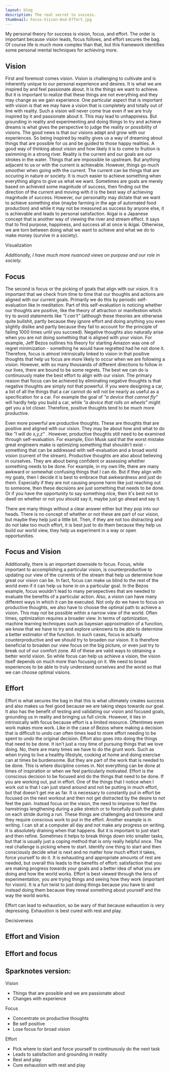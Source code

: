 ```yaml
---
layout: blog
description: The real secret to success.
thumbnail: Focus-Vision-And-Effort.jpg
---
```



My personal theory for success is vision, focus, and effort. The order is important because vision leads, focus follows, and effort secures the bag. Of course life is much more complex than that, but this framework identifies some personal mental techniques for achieving more.


## Vision

First and foremost comes vision. Vision is challenging to cultivate and is inherently unique to our personal experience and desires. It is what we are inspired by and feel passionate about. It is the things we want to achieve. But it is important to realize that these things are not everything and they may change as we gain experience. One particular aspect that is important with vision is that we may have a vision that is completely and totally out of line with reality. Such a vision will never come true even if we are truly inspired by it and passionate about it. This may lead to unhappiness. But grounding in reality and experimenting and doing things to try and achieve dreams is what gives the perspective to judge the reality or possibility of visions. The good news is that our visions adapt and grow with our experiences. So being inspired by reality gives us a way of dreaming about things that are possible for us and be guided to those happy realities. A good way of thinking about vision and how likely it is to come to fruition is swimming in a strong river. Reality is the current and our goals are our strokes in the water. Things that are impossible lie upstream. But anything adjacent to us or with the current is achievable. However, things go much smoother when going with the current. The current can be things that are occuring in nature or society. It is much easier to achieve something when everything aligns to give us what we want. Sometimes are goals are merely based on achieved some magnitude of success, then finding out the direction of the current and moving with it is the best way of achieving magnitude of success. However, our personality may dictate that we want to achieve something else (maybe farming in the age of automated food production) and while it may not be measured as success by anyone else, it is achievable and leads to personal satisfaction. Ikigai is a Japanese concept that is another way of viewing the river and stream effect. It says that to find purpose, happiness, and success all at once is ikigai. Otherwise, we are torn between doing what we want to achieve and what we do to make money (survive in a society).

Visualization

*Additionally, I have much more nuanced views on purpose and our role in society.*


## Focus

The second is focus or the picking of goals that align with our vision. It is important that we check from time to time that our thoughts and actions are aligned with our current goals. Primarily we do this by periodic self-evaluation like in meditation. Part of this self-evaluation is noticing whether our thoughts are positive, like the theory of attraction or manifestion which try to avoid statements like *"I can't"* (although these theories are otherwise quite bullshit, partly because they ignore effort and doing anything you even slightly dislike and partly because they fail to account for the principle of failing 1000 times until you succeed). Negative thoughts also naturally arise when you are not doing something that is aligned with your vision. For example, Jeff Bezos outlines his theory for starting Amazon was one of regret minimization - something he would have regretted had he not done it. Therefore, focus is almost intrinsically linked to vision in that positive thoughts that help us focus are more likely to occur when we are following a vision. However, with so many thousands of different directions to follow in our lives, there are bound to be some regrets. The best we can do is continuously make the best effort to align with our vision. The primary reason that focus can be achieved by eliminating negative thoughts is that negative thoughts are simply not that powerful. If you were designing a car, a list of all the things that a car cannot do will not be nearly as useful as a specification for a car. For example the goal of *"a device that cannot fly"* will hardly help you build a car, while *"a device that rolls on wheels"* might get you a lot closer. Therefore, positive thoughts tend to be much more productive. 

Even more powerful are productive thoughts. These are thoughts that are positive and aligned with our vision. They may be about how and what to do like *"I will do x,y,z"* . However, productive thoughts still need to be examined through self-evaluation. For example, Elon Musk said that the worst mistake great engineers make is optimizing something that shouldn't exist - something that can be addressed with self-evaluation and a broad world vision (current of the stream). Productive thoughts are also about believing in ourselves. They are about being confident or assessing whether something needs to be done. For example, in my own life, there are many awkward or somewhat confusing things that I can do. But if they align with my goals, then I decide it is best to embrace that awkwardness and just do them. Especially if they are not causing anyone harm like just reaching out to someone, then these decisions are just something that needs to be done. Or if you have the opportunity to say something nice, then it's best not to dwell on whether or not you should say it, maybe just go ahead and say it. 

There are many things without a clear answer either but they pop into our heads. There is no concept of whether or not these are part of our vision, but maybe they help just a little bit. Then, if they are not too distracting and do not take too much effort, it is best just to do them because they help us build our world view, they help us experiment in a way or open opportunities.


## Focus and Vision

Additionally, there is an important downside to focus. Focus, while important to accomplishing a particular vision, is counterproductive to updating our view of the currents of the stream that help us determine how great our vision can be. In fact, focus can make us blind to the rest of the world even if it can help us hone in on a particular goal. In the Bezos example, focus wouldn't lead to many persepectives that are needed to evaluate the benefits of a particular action. Also, a vision can have many different ways in which it can be executed. Not only do we have to focus on productive thoughts, we also have to choose the optimal path to achieve a vision. This may not be possible within a narrow view of the world. Often times, optimization requires a broader view. In terms of optimization, machine learning techniques such as bayesian approximation of a function, we know that we have to try and explore unknowns to be able to determine a better estimator of the function. In such cases, focus is actually counterproductive and we should try to broaden our vision. It is therefore beneficial to broaden our view focus on the big picture, or even just try to break out of our comfort zone. All of these are valid ways to obtaining a better world vision. So while focus can help us achieve a vision, the vision itself depends on much more than focusing on it. We need to broad experiences to be able to truly understand ourselves and the world so that we can choose optimal visions.


## Effort

Effort is what secures the bag in that this is what ultimately creates success and also makes us feel good because we are taking steps towards our goal. It also has the benefit of testing and validating our vision and focused goals, grounding us in reality and bringing us full circle. However, it ties in intrinsically with focus because effort is a limited resource. Oftentimes even work makes more work. Like in the case of Bezos where making a decision that is difficult to undo can often times lead to more effort needing to be spent to undo the original decision. Effort also goes into doing the things that need to be done. It isn't just a rosy time of pursuing things that we love doing. No, there are many times we have to do the grunt work. Such as when trying to live a healthy lifestyle, cooking at home and doing exercise can at times be burdensome. But they are part of the work that is needed to be done. This is where discipline comes in. Not everything can be done at times of inspiration or when we feel particularly motivated. Effort is the conscious decision to be focused and do the things that need to be done. If you are working out, put in effort. One of the things that I notice when I work out is that I can just stand around and not be putting in much effort, but that doesn't get me as far. It is necessary to constantly put in effort be focused on the next workout and then not get distracted by the desire to not feel the pain. Instead focus on the vision, the need to improve to feel the hamstrings lengthening during a pike stretch or to forcefully push the glutes on each stride during a run. These things are challenging and tiresome and they require conscious work to put in the effort. Another example is in writing. I can sit at a computer all day and not make any progress on writing. It is absolutely draining when that happens. But it is important to just start and then refine. Sometimes it helps to break things down into smaller tasks, but that is usually just a coping method that is only really helpful once. The real challenge is picking where to start. Identify one thing to start and then consciously decide what is next and no matter how much effort it takes, force yourself to do it. It is exhausting and appropriate amounts of rest are needed, but overall this leads to the benefits of effort: satisfaction that you are making progress towards your goals and a better idea of what you are doing and how the world works. Effort is best viewed through the lens of experimentation, you are trying things and seeing how they work (important for vision). It is a fun twist to just doing things because you have to and instead doing them because they reveal something about yourself and the way the world works.

Effort can lead to exhaustion, so be wary of that because exhaustion is very depressing. Exhaustion is best cured with rest and play. 

Decisiveness

## Effort and Vision

## Effort and focus


## Sparknotes version:

Vision
* Things that are possible and we are passionate about
* Changes with experience

Focus
* Concentrate on productive thoughts
* Be self positive
* Lose focus for broad vision

Effort
* Pick where to start and force yourself to continuously do the next task
* Leads to satisfaction and grounding in reality
* Rest and play
* Cure exhaustion with rest and play
